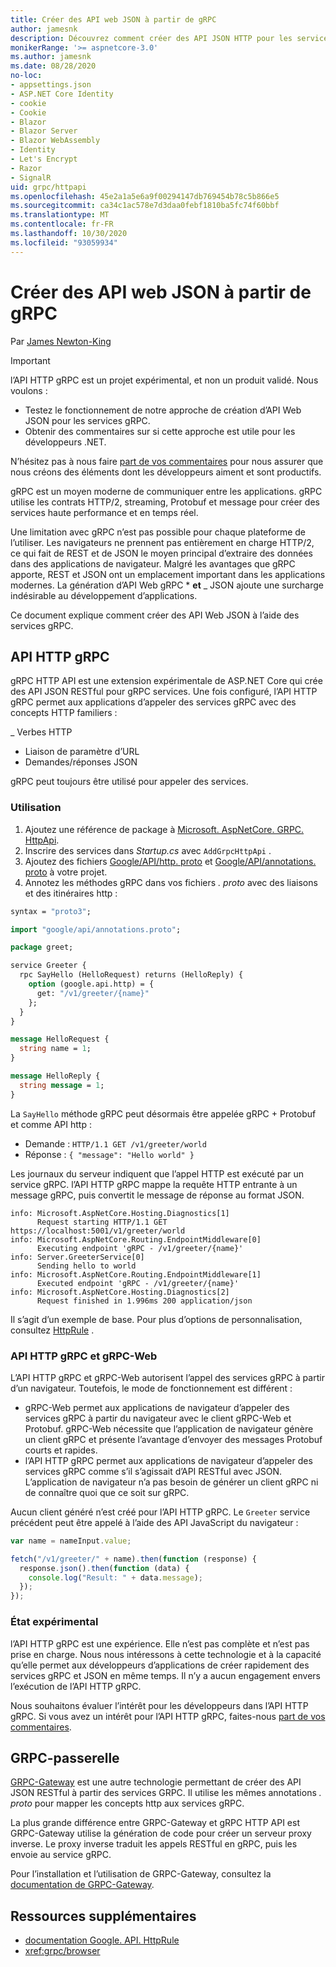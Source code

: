 ```yaml
---
title: Créer des API web JSON à partir de gRPC
author: jamesnk
description: Découvrez comment créer des API JSON HTTP pour les services gRPC.
monikerRange: '>= aspnetcore-3.0'
ms.author: jamesnk
ms.date: 08/28/2020
no-loc:
- appsettings.json
- ASP.NET Core Identity
- cookie
- Cookie
- Blazor
- Blazor Server
- Blazor WebAssembly
- Identity
- Let's Encrypt
- Razor
- SignalR
uid: grpc/httpapi
ms.openlocfilehash: 45e2a1a5e6a9f00294147db769454b78c5b866e5
ms.sourcegitcommit: ca34c1ac578e7d3daa0febf1810ba5fc74f60bbf
ms.translationtype: MT
ms.contentlocale: fr-FR
ms.lasthandoff: 10/30/2020
ms.locfileid: "93059934"
---
```

# <a name="create-json-web-apis-from-grpc"></a>Créer des API web JSON à partir de gRPC

Par [James Newton-King](https://twitter.com/jamesnk)

> [!IMPORTANT]
> l’API HTTP gRPC est un projet expérimental, et non un produit validé. Nous voulons :
>
> * Testez le fonctionnement de notre approche de création d’API Web JSON pour les services gRPC.
> * Obtenir des commentaires sur si cette approche est utile pour les développeurs .NET.
>
> N’hésitez pas à nous faire [part de vos commentaires](https://github.com/grpc/grpc-dotnet/issues/167) pour nous assurer que nous créons des éléments dont les développeurs aiment et sont productifs.

gRPC est un moyen moderne de communiquer entre les applications. gRPC utilise les contrats HTTP/2, streaming, Protobuf et message pour créer des services haute performance et en temps réel.

Une limitation avec gRPC n’est pas possible pour chaque plateforme de l’utiliser. Les navigateurs ne prennent pas entièrement en charge HTTP/2, ce qui fait de REST et de JSON le moyen principal d’extraire des données dans des applications de navigateur. Malgré les avantages que gRPC apporte, REST et JSON ont un emplacement important dans les applications modernes. La génération d’API Web gRPC * **et** _ JSON ajoute une surcharge indésirable au développement d’applications.

Ce document explique comment créer des API Web JSON à l’aide des services gRPC.

## <a name="grpc-http-api"></a>API HTTP gRPC

gRPC HTTP API est une extension expérimentale de ASP.NET Core qui crée des API JSON RESTful pour gRPC services. Une fois configuré, l’API HTTP gRPC permet aux applications d’appeler des services gRPC avec des concepts HTTP familiers :

_ Verbes HTTP
* Liaison de paramètre d’URL
* Demandes/réponses JSON

gRPC peut toujours être utilisé pour appeler des services.

### <a name="usage"></a>Utilisation

1. Ajoutez une référence de package à [Microsoft. AspNetCore. GRPC. HttpApi](https://www.nuget.org/packages/Microsoft.AspNetCore.Grpc.HttpApi).
1. Inscrire des services dans *Startup.cs* avec `AddGrpcHttpApi` .
1. Ajoutez des fichiers [Google/API/http. proto](https://github.com/aspnet/AspLabs/blob/c1e59cacf7b9606650d6ec38e54fa3a82377f360/src/GrpcHttpApi/sample/Proto/google/api/http.proto) et [Google/API/annotations. proto](https://github.com/aspnet/AspLabs/blob/c1e59cacf7b9606650d6ec38e54fa3a82377f360/src/GrpcHttpApi/sample/Proto/google/api/annotations.proto) à votre projet.
1. Annotez les méthodes gRPC dans vos fichiers *. proto* avec des liaisons et des itinéraires http :

```protobuf
syntax = "proto3";

import "google/api/annotations.proto";

package greet;

service Greeter {
  rpc SayHello (HelloRequest) returns (HelloReply) {
    option (google.api.http) = {
      get: "/v1/greeter/{name}"
    };
  }
}

message HelloRequest {
  string name = 1;
}

message HelloReply {
  string message = 1;
}
```

La `SayHello` méthode gRPC peut désormais être appelée gRPC + Protobuf et comme API http :

* Demande : `HTTP/1.1 GET /v1/greeter/world`
* Réponse : `{ "message": "Hello world" }`

Les journaux du serveur indiquent que l’appel HTTP est exécuté par un service gRPC. l’API HTTP gRPC mappe la requête HTTP entrante à un message gRPC, puis convertit le message de réponse au format JSON.

```
info: Microsoft.AspNetCore.Hosting.Diagnostics[1]
      Request starting HTTP/1.1 GET https://localhost:5001/v1/greeter/world
info: Microsoft.AspNetCore.Routing.EndpointMiddleware[0]
      Executing endpoint 'gRPC - /v1/greeter/{name}'
info: Server.GreeterService[0]
      Sending hello to world
info: Microsoft.AspNetCore.Routing.EndpointMiddleware[1]
      Executed endpoint 'gRPC - /v1/greeter/{name}'
info: Microsoft.AspNetCore.Hosting.Diagnostics[2]
      Request finished in 1.996ms 200 application/json
```

Il s’agit d’un exemple de base. Pour plus d’options de personnalisation, consultez [HttpRule](https://cloud.google.com/service-infrastructure/docs/service-management/reference/rpc/google.api#google.api.HttpRule) .

### <a name="grpc-http-api-vs-grpc-web"></a>API HTTP gRPC et gRPC-Web

L’API HTTP gRPC et gRPC-Web autorisent l’appel des services gRPC à partir d’un navigateur. Toutefois, le mode de fonctionnement est différent :

* gRPC-Web permet aux applications de navigateur d’appeler des services gRPC à partir du navigateur avec le client gRPC-Web et Protobuf. gRPC-Web nécessite que l’application de navigateur génère un client gRPC et présente l’avantage d’envoyer des messages Protobuf courts et rapides.
* l’API HTTP gRPC permet aux applications de navigateur d’appeler des services gRPC comme s’il s’agissait d’API RESTful avec JSON. L’application de navigateur n’a pas besoin de générer un client gRPC ni de connaître quoi que ce soit sur gRPC.

Aucun client généré n’est créé pour l’API HTTP gRPC. Le `Greeter` service précédent peut être appelé à l’aide des API JavaScript du navigateur :

```javascript
var name = nameInput.value;

fetch("/v1/greeter/" + name).then(function (response) {
  response.json().then(function (data) {
    console.log("Result: " + data.message);
  });
});
```

### <a name="experimental-status"></a>État expérimental

l’API HTTP gRPC est une expérience. Elle n’est pas complète et n’est pas prise en charge. Nous nous intéressons à cette technologie et à la capacité qu’elle permet aux développeurs d’applications de créer rapidement des services gRPC et JSON en même temps. Il n’y a aucun engagement envers l’exécution de l’API HTTP gRPC.

Nous souhaitons évaluer l’intérêt pour les développeurs dans l’API HTTP gRPC. Si vous avez un intérêt pour l’API HTTP gRPC, faites-nous [part de vos commentaires](https://github.com/grpc/grpc-dotnet/issues/167).

## <a name="grpc-gateway"></a>GRPC-passerelle

[GRPC-Gateway](https://grpc-ecosystem.github.io/grpc-gateway/) est une autre technologie permettant de créer des API JSON RESTful à partir des services GRPC. Il utilise les mêmes annotations *. proto* pour mapper les concepts http aux services gRPC.

La plus grande différence entre GRPC-Gateway et gRPC HTTP API est GRPC-Gateway utilise la génération de code pour créer un serveur proxy inverse. Le proxy inverse traduit les appels RESTful en gRPC, puis les envoie au service gRPC.

Pour l’installation et l’utilisation de GRPC-Gateway, consultez la [documentation de GRPC-Gateway](https://grpc-ecosystem.github.io/grpc-gateway/docs/usage.html).

## <a name="additional-resources"></a>Ressources supplémentaires

* [documentation Google. API. HttpRule](https://cloud.google.com/service-infrastructure/docs/service-management/reference/rpc/google.api#google.api.HttpRule)
* <xref:grpc/browser>
